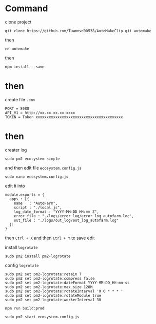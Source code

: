 # Command

clone project
```
git clone https://github.com/Tuannvd00538/AutoMakeClip.git automake
```
then
```
cd automake
```
then

```
npm install --save
```

# then
create file `.env`
```
PORT = 8080
API_V1 = http://xx.xx.xx.xx:xxxx
TOKEN = Token xxxxxxxxxxxxxxxxxxxxxxxxxxxxxxxxxxxxxxxx
```

# then
creater log
```
sudo pm2 ecosystem simple
```
and then edit file ```ecosystem.config.js```
```
sudo nano ecosystem.config.js
```
edit it into
```
module.exports = {
  apps : [{
    name   : "AutoFarm",
    script : "./local.js",
    log_date_format : "YYYY-MM-DD HH:mm Z",
    error_file : "./logs/error_log/error_log_autofarm.log",
    out_file : "./logs/out_log/out_log_autofarm.log"
  }]
}
```
then ```Ctrl + X``` and then ```Ctrl + Y``` to save edit

install ```logrotate```
```
sudo pm2 install pm2-logrotate
```

config ```logrotate```
```
sudo pm2 set pm2-logrotate:retain 7
sudo pm2 set pm2-logrotate:compress false
sudo pm2 set pm2-logrotate:dateFormat YYYY-MM-DD_HH-mm-ss
sudo pm2 set pm2-logrotate:max_size 128M
sudo pm2 set pm2-logrotate:rotateInterval '0 0 * * * '
sudo pm2 set pm2-logrotate:rotateModule true
sudo pm2 set pm2-logrotate:workerInterval 30
```

```
npm run build:prod
```

```
sudo pm2 start ecosystem.config.js
```